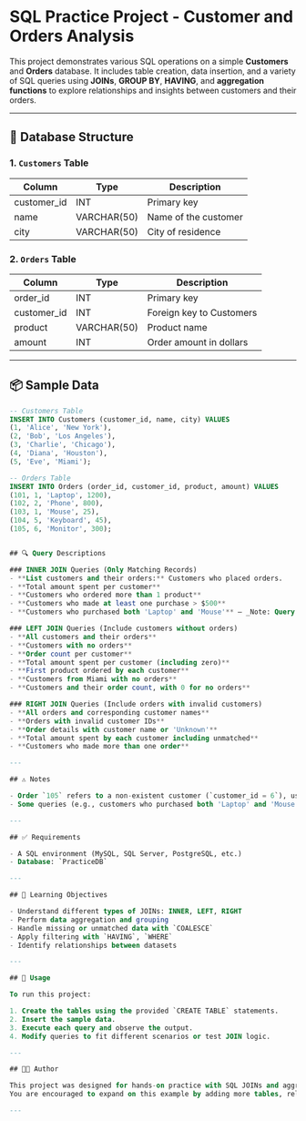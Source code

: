 # SQL Practice Project - Customer and Orders Analysis

This project demonstrates various SQL operations on a simple **Customers** and **Orders** database. It includes table creation, data insertion, and a variety of SQL queries using **JOINs**, **GROUP BY**, **HAVING**, and **aggregation functions** to explore relationships and insights between customers and their orders.

---

## 📁 Database Structure

### 1. `Customers` Table

| Column       | Type        | Description             |
|--------------|-------------|-------------------------|
| customer_id  | INT         | Primary key             |
| name         | VARCHAR(50) | Name of the customer    |
| city         | VARCHAR(50) | City of residence       |

### 2. `Orders` Table

| Column       | Type        | Description             |
|--------------|-------------|-------------------------|
| order_id     | INT         | Primary key             |
| customer_id  | INT         | Foreign key to Customers|
| product      | VARCHAR(50) | Product name            |
| amount       | INT         | Order amount in dollars |

---

## 📦 Sample Data

```sql
-- Customers Table
INSERT INTO Customers (customer_id, name, city) VALUES
(1, 'Alice', 'New York'),
(2, 'Bob', 'Los Angeles'),
(3, 'Charlie', 'Chicago'),
(4, 'Diana', 'Houston'),
(5, 'Eve', 'Miami');

-- Orders Table
INSERT INTO Orders (order_id, customer_id, product, amount) VALUES
(101, 1, 'Laptop', 1200),
(102, 2, 'Phone', 800),
(103, 1, 'Mouse', 25),
(104, 5, 'Keyboard', 45),
(105, 6, 'Monitor', 300);


## 🔍 Query Descriptions

### INNER JOIN Queries (Only Matching Records)
- **List customers and their orders:** Customers who placed orders.
- **Total amount spent per customer**
- **Customers who ordered more than 1 product**
- **Customers who made at least one purchase > $500**
- **Customers who purchased both 'Laptop' and 'Mouse'** – _Note: Query needs correction to use `HAVING COUNT(DISTINCT product) = 2`._

### LEFT JOIN Queries (Include customers without orders)
- **All customers and their orders**
- **Customers with no orders**
- **Order count per customer**
- **Total amount spent per customer (including zero)**
- **First product ordered by each customer**
- **Customers from Miami with no orders**
- **Customers and their order count, with 0 for no orders**

### RIGHT JOIN Queries (Include orders with invalid customers)
- **All orders and corresponding customer names**
- **Orders with invalid customer IDs**
- **Order details with customer name or 'Unknown'**
- **Total amount spent by each customer including unmatched**
- **Customers who made more than one order**

---

## ⚠️ Notes

- Order `105` refers to a non-existent customer (`customer_id = 6`), used to demonstrate `RIGHT JOIN` and `COALESCE`.
- Some queries (e.g., customers who purchased both 'Laptop' and 'Mouse') should be rewritten with a subquery or conditional aggregation.

---

## ✅ Requirements

- A SQL environment (MySQL, SQL Server, PostgreSQL, etc.)
- Database: `PracticeDB`

---

## 🧠 Learning Objectives

- Understand different types of JOINs: INNER, LEFT, RIGHT
- Perform data aggregation and grouping
- Handle missing or unmatched data with `COALESCE`
- Apply filtering with `HAVING`, `WHERE`
- Identify relationships between datasets

---

## 📂 Usage

To run this project:

1. Create the tables using the provided `CREATE TABLE` statements.
2. Insert the sample data.
3. Execute each query and observe the output.
4. Modify queries to fit different scenarios or test JOIN logic.

---

## 👩‍💻 Author

This project was designed for hands-on practice with SQL JOINs and aggregation queries.  
You are encouraged to expand on this example by adding more tables, relationships, and advanced SQL operations.

---
